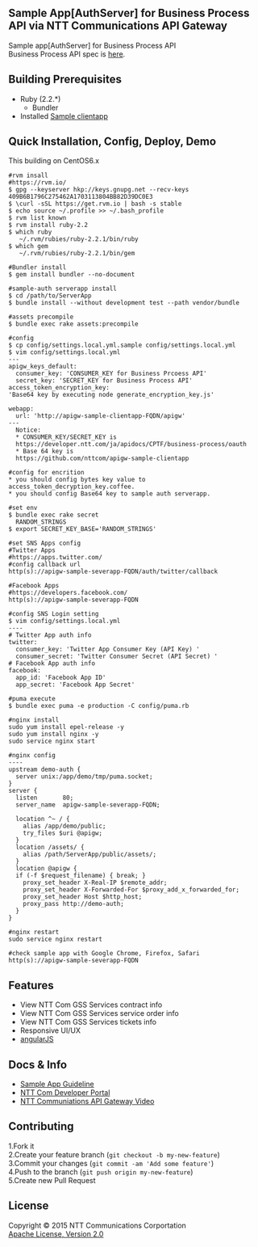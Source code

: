 ## Sample App[AuthServer] for Business Process API via NTT Communications API Gateway 
Sample app[AuthServer] for Business Process API  
  Business Process API spec is [here](https://developer.ntt.com/ja/apidocs/CPTF/business-process/business-process).

## Building Prerequisites
  * Ruby (2.2.*)
    * Bundler
  * Installed [Sample clientapp](https://github.com/nttcom/apigw-sample-app/tree/master/ClientApp)
  
## Quick Installation, Config, Deploy, Demo
  This building on CentOS6.x
	
	#rvm insall
	#https://rvm.io/
	$ gpg --keyserver hkp://keys.gnupg.net --recv-keys 409B6B1796C275462A1703113804BB82D39DC0E3
	$ \curl -sSL https://get.rvm.io | bash -s stable
	$ echo source ~/.profile >> ~/.bash_profile
	$ rvm list known
	$ rvm install ruby-2.2
	$ which ruby
	   ~/.rvm/rubies/ruby-2.2.1/bin/ruby
	$ which gem
       ~/.rvm/rubies/ruby-2.2.1/bin/gem
    
    #Bundler install
    $ gem install bundler --no-document
	
	#sample-auth serverapp install
	$ cd /path/to/ServerApp
	$ bundle install --without development test --path vendor/bundle

    #assets precompile
    $ bundle exec rake assets:precompile
	
	#config
	$ cp config/settings.local.yml.sample config/settings.local.yml
    $ vim config/settings.local.yml
    ---
    apigw_keys_default:
      consumer_key: 'CONSUMER_KEY for Business Prcoess API'
      secret_key: 'SECRET_KEY for Business Process API'
    access_token_encryption_key:
    'Base64 key by executing node generate_encryption_key.js'

    webapp:
      url: 'http://apigw-sample-clientapp-FQDN/apigw'
    ---
      Notice: 
      * CONSUMER_KEY/SECRET_KEY is
      https://developer.ntt.com/ja/apidocs/CPTF/business-process/oauth
      * Base 64 key is
      https://github.com/nttcom/apigw-sample-clientapp
	#config for encrition
	* you should config bytes key value to access_token_decryption_key.coffee.
	* you should config Base64 key to sample auth serverapp.
	
	#set env
	$ bundle exec rake secret
	  RANDOM_STRINGS
	$ export SECRET_KEY_BASE='RANDOM_STRINGS'

    #set SNS Apps config
    #Twitter Apps
    #https://apps.twitter.com/
    #config callback url
    http(s)://apigw-sample-severapp-FQDN/auth/twitter/callback
    
    #Facebook Apps
    #https://developers.facebook.com/
    http(s)://apigw-sample-severapp-FQDN
    
    #config SNS Login setting
    $ vim config/settings.local.yml
    ----
    # Twitter App auth info
    twitter:
      consumer_key: 'Twitter App Consumer Key (API Key) '
      consumer_secret: 'Twitter Consumer Secret (API Secret) '
    # Facebook App auth info
    facebook:
      app_id: 'Facebook App ID'
      app_secret: 'Facebook App Secret'

	#puma execute	$ bundle exec puma -e production -C config/puma.rb
	#nginx install	sudo yum install epel-release -y
    sudo yum install nginx -y
    sudo service nginx start
    
    #nginx config
    ----
    upstream demo-auth {
      server unix:/app/demo/tmp/puma.socket;
    }
    server {
      listen       80;
      server_name  apigw-sample-severapp-FQDN;
      
      location ^~ / {
        alias /app/demo/public;
        try_files $uri @apigw;
      }
      location /assets/ {
        alias /path/ServerApp/public/assets/;
      }
      location @apigw {
      if (-f $request_filename) { break; }
        proxy_set_header X-Real-IP $remote_addr;
        proxy_set_header X-Forwarded-For $proxy_add_x_forwarded_for;
        proxy_set_header Host $http_host;
        proxy_pass http://demo-auth;
      }
    }

    #nginx restart
    sudo service nginx restart	    #check sample app with Google Chrome, Firefox, Safari
    http(s)://apigw-sample-severapp-FQDN
    
  	
## Features
  * View NTT Com GSS Services contract info
  * View NTT Com GSS Services service order info
  * View NTT Com GSS Services tickets info
  * Responsive UI/UX
  * [angularJS](https://angularjs.org/)

## Docs & Info
  * [Sample App Guideline](https://github.com/nttcom/apigw-sample-app/blob/master/demo_app_manual_ja.pdf)
  * [NTT Com Developer Portal](https://developer.ntt.com/)
  * [NTT Communiations API Gateway Video](https://www.youtube.com/watch?v=jaRyr8TqFH4)

## Contributing

1.Fork it  
2.Create your feature branch (`git checkout -b my-new-feature`)  
3.Commit your changes (`git commit -am 'Add some feature'`)  
4.Push to the branch (`git push origin my-new-feature`)  
5.Create new Pull Request

## License
  Copyright &copy; 2015 NTT Communications Corportation  
  [Apache License, Version 2.0][Apache]

[Apache]: http://www.apache.org/licenses/LICENSE-2.0  